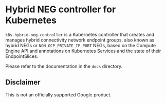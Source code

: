 # Hybrid NEG controller for Kubernetes

`k8s-hybrid-neg-controller` is a Kubernetes controller that creates and manages
hybrid connectivity network endpoint groups, also known as hybrid NEGs or
`NON_GCP_PRIVATE_IP_PORT` NEGs, based on the Compute Engine API and annotations
on Kubernetes Services and the state of their EndpointSlices.

Please refer to the documentation in the `docs` directory.

## Disclaimer

This is not an officially supported Google product.
